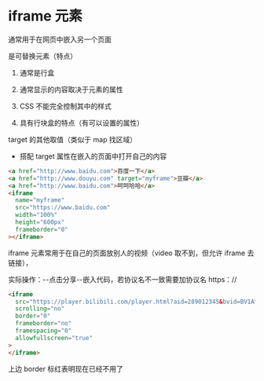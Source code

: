 # iframe 元素

通常用于在网页中嵌入另一个页面

是可替换元素（特点）

1. 通常是行盒

2. 通常显示的内容取决于元素的属性

3. CSS 不能完全控制其中的样式

4. 具有行块盒的特点（有可以设置的属性）

target 的其他取值（类似于 map 找区域）

- 搭配 target 属性在嵌入的页面中打开自己的内容

```html
<a href="http://www.baidu.com">百度一下</a>
<a href="http://www.douyu.com" target="myframe">豆瓣</a>
<a href="http://www.baidu.com">呵呵哈哈</a>
<iframe
  name="myframe"
  src="https://www.baidu.com"
  width="100%"
  height="600px"
  frameborder="0"
></iframe>
```

iframe 元素常用于在自己的页面放别人的视频（video 取不到，但允许 iframe 去链接），

实际操作：--点击分享--嵌入代码，若协议名不一致需要加协议名 https：//

```html
<iframe
  src="https://player.bilibili.com/player.html?aid=289012345&bvid=BV1Af4y1r7fb&cid=293199215&page=1"
  scrolling="no"
  border="0"
  frameborder="no"
  framespacing="0"
  allowfullscreen="true"
>
</iframe>
```

上边 border 标红表明现在已经不用了
